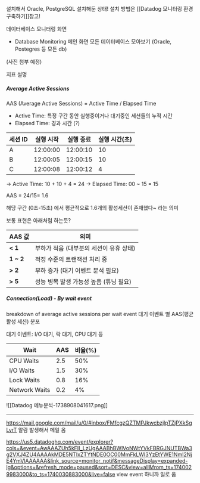 설치해서  Oracle, PostgreSQL 설치해둔 상태!
설치 방법은 [[Datadog 모니터링 환경 구축하기]]참고!


데이터베이스 모니터링 화면 
- Database Monitoring 메인 화면
모든 데이터베이스 모아보기 (Oracle, Postegres 등 모든 db)



(사진 첨부 예정)

지표 설명
##### Average Active Sessions
AAS (Average Active Sessions) = Active Time / Elapsed Time

- Active Time: 특정 구간 동안 실행중이거나 대기중인 세션들의 누적 시간
- Elapsed Time: 경과 시간 (?)

| 세션 ID | 실행 시작    | 실행 종료    | 실행 시간(초) |
| ----- | -------- | -------- | -------- |
| A     | 12:00:00 | 12:00:10 | 10       |
| B     | 12:00:05 | 12:00:15 | 10       |
| C     | 12:00:08 | 12:00:12 | 4        |
-> Active Time: 10 + 10 + 4 = 24
-> Elapsed Time: 00 ~ 15 = 15

AAS = 24/15= 1.6

해당 구간 (0초-15초) 에서 평균적으로 1.6개의 활성세션이 존재했다~ 라는 의미

보통 표현은 아래처럼 하는듯?

| AAS 값     | 의미                      |
| --------- | ----------------------- |
| **< 1**   | 부하가 적음 (대부분의 세션이 유휴 상태) |
| **1 ~ 2** | 적정 수준의 트랜잭션 처리 중        |
| **> 2**   | 부하 증가 (대기 이벤트 분석 필요)    |
| **> 5**   | 성능 병목 발생 가능성 높음 (튜닝 필요) |

##### Connection(Load) - By wait event
breakdown of average active sessions per wait event
대기 이벤트 별 AAS(평균 활성 세션) 분포

대기 이벤트: I/O 대기, 락 대기, CPU 대기 등

| Wait          | AAS | 비율(%) |
| ------------- | --- | ----- |
| CPU Waits     | 2.5 | 50%   |
| I/O Waits     | 1.5 | 30%   |
| Lock Waits    | 0.8 | 16%   |
| Network Waits | 0.2 | 4%    |
![[Datadog 메뉴분석-1738908041617.png]]


--------------
https://mail.google.com/mail/u/0/#inbox/FMfcgzQZTMPJkwcbzjlpTZjPXkSgLvrT
알람 발생해서 메일 옴

https://us5.datadoghq.com/event/explorer?cols=&event=AwAAAZUh5kFII_LzUgAAABhBWlVoNWtYVkFBRGJNUTBWa3g2VXJ4ZU4AAAAkMDE5NTIxZTYtNDE0OC00MmFkLWI3YzEtYWE1NmI2NjE4YmVlAAAAAA&link_source=monitor_notif&messageDisplay=expanded-lg&options=&refresh_mode=paused&sort=DESC&view=all&from_ts=1740029983000&to_ts=1740030883000&live=false
view event 하니까 일로 옴